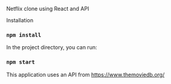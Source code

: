 Netflix clone using React and API

Installation

### `npm install`

In the project directory, you can run:

### `npm start`

This application uses an API from https://www.themoviedb.org/
